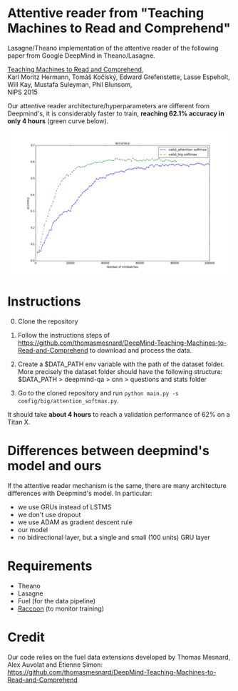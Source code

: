 # Attentive reader from "Teaching Machines to Read and Comprehend"
Lasagne/Theano implementation of the attentive reader of the following paper from Google DeepMind in Theano/Lasagne.

[Teaching Machines to Read and Comprehend](http://arxiv.org/abs/1506.03340),  
Karl Moritz Hermann, Tomáš Kočiský, Edward Grefenstette, Lasse Espeholt, Will Kay, Mustafa Suleyman, Phil Blunsom,  
NIPS 2015

Our attentive reader architecture/hyperparameters are different from Deepmind's, it is considerably faster to train, **reaching 62.1% accuracy in only 4 hours** (green curve below).

![img](https://raw.githubusercontent.com/adbrebs/rnn_reader/master/training_profile.png "Guillaume Apollinaire")

# Instructions

0) Clone the repository 

1) Follow the instructions steps of https://github.com/thomasmesnard/DeepMind-Teaching-Machines-to-Read-and-Comprehend to download and process the data. 

2) Create a $DATA_PATH env variable with the path of the dataset folder. More precisely the dataset folder should have the following structure: 
$DATA_PATH > deepmind-qa > cnn > questions and stats folder 

3) Go to the cloned repository and run ``python main.py -s config/big/attention_softmax.py``.

It should take **about 4 hours** to reach a validation performance of 62% on a Titan X.

# Differences between deepmind's model and ours
If the attentive reader mechanism is the same, there are many architecture differences with Deepmind's model. 
In particular:

- we use GRUs instead of LSTMS
- we don't use dropout
- we use ADAM as gradient descent rule
- our model
- no bidirectional layer, but a single and small (100 units) GRU layer

# Requirements

- Theano
- Lasagne
- Fuel (for the data pipeline)
- [Raccoon](https://github.com/adbrebs/raccoon) (to monitor training)

# Credit

Our code relies on the fuel data extensions developed by Thomas Mesnard, Alex Auvolat and Étienne Simon: https://github.com/thomasmesnard/DeepMind-Teaching-Machines-to-Read-and-Comprehend

